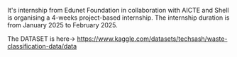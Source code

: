 It's internship from Edunet Foundation in collaboration with AICTE and Shell is organising a 4-weeks project-based internship. The internship duration is from January 2025 to February 2025.

The DATASET is here->
https://www.kaggle.com/datasets/techsash/waste-classification-data/data
